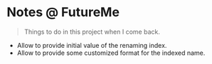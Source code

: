 # Notes @ FutureMe

> Things to do in this project when I come back.

- Allow to provide initial value of the renaming index.
- Allow to provide some customized format for the indexed name.

